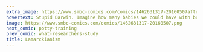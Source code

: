 ```yaml
---
extra_image: https://www.smbc-comics.com/comics/1462631317-20160507after.png
hovertext: Stupid Darwin. Imagine how many babies we could have with butterfly tattoos.
image: https://www.smbc-comics.com/comics/1462631317-20160507.png
next_comic: potty-training
prev_comic: what-researchers-study
title: Lamarckianism
---
```


